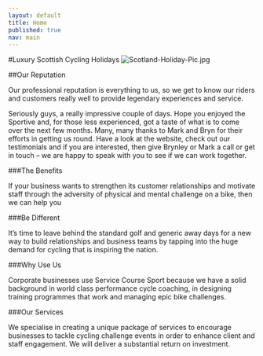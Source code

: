 ```yaml
---
layout: default
title: Home
published: true
nav: main
---
```



#Luxury Scottish Cycling Holidays
![Scotland-Holiday-Pic.jpg]({{site.baseurl}}/media/Scotland-Holiday-Pic.jpg)

##Our Reputation

Our professional reputation is everything to us, so we get to know our riders and customers really well to provide legendary experiences and service.

Seriously guys, a really impressive couple of days. Hope you enjoyed the Sportive and, for those less experienced, got a taste of what is to come over the next few months. Many, many thanks to Mark and Bryn for their efforts in getting us round.
Have a look at the website, check out our testimonials and if you are interested, then give Brynley or Mark a call or get in touch – we are happy to speak with you to see if we can work together.

###The Benefits

If your business wants to strengthen its customer relationships and motivate staff through the adversity of physical and mental challenge on a bike, then we can help you

###Be Different

It’s time to leave behind the standard golf and generic away days for a new way to build relationships and business teams by tapping into the huge demand for cycling that is inspiring the nation.

###Why Use Us

Corporate businesses use Service Course Sport because we have a solid background in world class performance cycle coaching, in designing training programmes that work and managing epic bike challenges.

###Our Services

We specialise in creating a unique package of services to encourage businesses to tackle cycling challenge events in order to enhance client and staff engagement. We will deliver a substantial return on investment.
